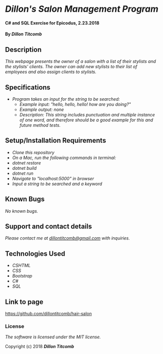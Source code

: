 # _Dillon's Salon Management Program_

#### C# and SQL Exercise for Epicodus, 2.23.2018

#### By _**Dillon Titcomb**_

## Description

_This webpage presents the owner of a salon with a list of their stylists and the stylists' clients. The owner can add new stylists to their list of employees and also assign clients to stylists._

## Specifications

* _Program takes an input for the string to be searched:_
	* _Example input: "hello, hello, hello! how are you doing?"_
	* _Example output: none_
	* _Description: This string includes punctuation and multiple instance of one word, and therefore should be a good example for this and future method tests._

## Setup/Installation Requirements

* _Clone this repository_
* _On a Mac, run the following commands in terminal:_
* _dotnet restore_
* _dotnet build_
* _dotnet run_
* _Navigate to "localhost:5000" in browser_
* _Input a string to be searched and a keyword_

## Known Bugs

_No known bugs._

## Support and contact details

_Please contact me at dillontitcomb@gmail.com with inquiries._

## Technologies Used

* _CSHTML_
* _CSS_
* _Bootstrap_
* _C#_
* _SQL_

## Link to page

https://github.com/dillontitcomb/hair-salon

### License

*The software is licensed under the MIT license.*

Copyright (c) 2018 **_Dillon Titcomb_**
